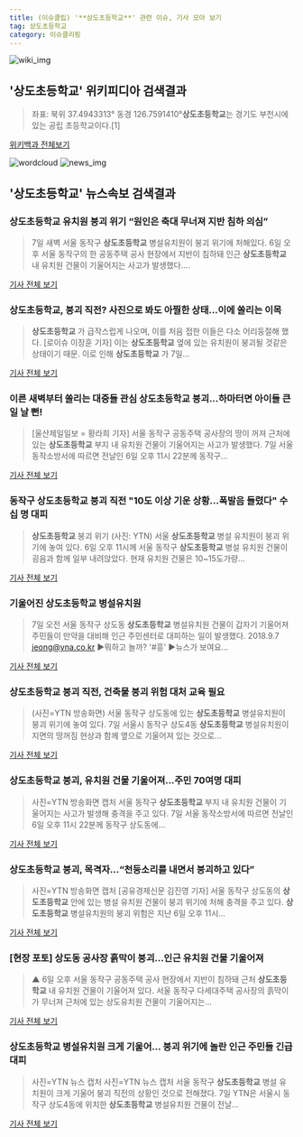 ```yaml
---
title: (이슈클립) '**상도초등학교**' 관련 이슈, 기사 모아 보기
tag: 상도초등학교
category: 이슈클리핑
---
```

![wiki_img](https://user-images.githubusercontent.com/42597476/44503234-41136a80-a6d0-11e8-9071-6fc6418eafe4.png)
## **'**상도초등학교**'** 위키피디아 검색결과
>좌표: 북위 37.4943313° 동경 126.7591410°**상도초등학교**는 경기도 부천시에 있는 공립 초등학교이다.[1]

<a href="https://ko.wikipedia.org/wiki/상도초등학교" target="_blank">위키백과 전체보기</a>

![wordcloud](https://s3.ap-northeast-2.amazonaws.com/lyrics101-wordcloud/2018-09-07-1536267621.png)
![news_img](https://user-images.githubusercontent.com/42597476/44507050-1206f400-a6e4-11e8-8d98-7ffbfebb353f.png)
## **'**상도초등학교**'** 뉴스속보 검색결과
### **상도초등학교** 유치원 붕괴 위기 “원인은 축대 무너져 지반 침하 의심”

>7일 새벽 서울 동작구 **상도초등학교** 병설유치원이 붕괴 위기에 처해있다. 6일 오후 서울 동작구의 한 공동주택 공사 현장에서 지반이 침하돼 인근 **상도초등학교** 내 유치원 건물이 기울어지는 사고가 발생했다....

<a href="http://news.joins.com/article/olink/22542188" target="_blank">기사 전체 보기</a>

### **상도초등학교**, 붕괴 직전? 사진으로 봐도 아찔한 상태...이에 쏠리는 이목

>**상도초등학교** 가 급작스럽게 나오며, 이를 처음 접한 이들은 다소 어리둥절해 했다. [로이슈 이장훈 기자] 이는 **상도초등학교** 옆에 있는 유치원이 붕괴될 것같은 상태이기 때문. 이로 인해 **상도초등학교** 가 7일...

<a href="http://www.lawissue.co.kr/view.php?ud=2018090705321811346a28b45db0_12" target="_blank">기사 전체 보기</a>

### 이른 새벽부터 쏠리는 대중들 관심 **상도초등학교** 붕괴...하마터면 아이들 큰일 날 뻔!

>[울산제일일보 = 황라희 기자] 서울 동작구 공동주택 공사장의 땅이 꺼져 근처에 있는 **상도초등학교** 부지 내 유치원 건물이 기울어지는 사고가 발생했다. 7일 서울 동작소방서에 따르면 전날인 6일 오후 11시 22분께 동작구...

<a href="http://www.ujeil.com/news/articleView.html?idxno=214368" target="_blank">기사 전체 보기</a>

### 동작구 **상도초등학교** 붕괴 직전 "10도 이상 기운 상황…폭발음 들렸다" 수십 명 대피

>**상도초등학교** 붕괴 위기 (사진: YTN) 서울 **상도초등학교** 병설 유치원이 붕괴 위기에 놓여 있다. 6일 오후 11시께 서울 동작구 **상도초등학교** 병설 유치원 건물이 굉음과 함께 일부 내려앉았다. 현재 유치원 건물은 10~15도가량...

<a href="http://www.jemin.com/news/articleView.html?idxno=537459" target="_blank">기사 전체 보기</a>

### 기울어진 **상도초등학교** 병설유치원

>7일 오전 서울 동작구 상도동 **상도초등학교** 병설유치원 건물이 갑자기 기울어져 주민들이 만약을 대비해 인근 주민센터로 대피하는 일이 발생했다. 2018.9.7 jeong@yna.co.kr ▶뭐하고 놀까? '#흥' ▶뉴스가 보여요...

<a href="http://app.yonhapnews.co.kr/YNA/Basic/SNS/r.aspx?c=PYH20180907001300013&did=1196m" target="_blank">기사 전체 보기</a>

### **상도초등학교** 붕괴 직전, 건축물 붕괴 위험 대처 교육 필요

>(사진=YTN 방송화면) 서울 동작구 상도동에 있는 **상도초등학교** 병설유치원이 붕괴 위기에 놓여 있다. 7일 서울시 동작구 상도4동 **상도초등학교** 병설유치원이 지면의 땅꺼짐 현상과 함께 옆으로 기울어져 있는 것으로...

<a href="http://www.anewsa.com/detail.php?number=1368385&thread=09r02" target="_blank">기사 전체 보기</a>

### **상도초등학교** 붕괴, 유치원 건물 기울어져…주민 70여명 대피

>사진=YTN 방송화면 캡처 서울 동작구 **상도초등학교** 부지 내 유치원 건물이 기울어지는 사고가 발생해 충격을 주고 있다. 7일 서울 동작소방서에 따르면 전날인 6일 오후 11시 22분께 동작구 상도동에...

<a href="http://www.hkbs.co.kr/news/articleView.html?idxno=482951" target="_blank">기사 전체 보기</a>

### **상도초등학교** 붕괴, 목격자…“천둥소리를 내면서 붕괴하고 있다”

>사진=YTN 방송화면 캡처 [공유경제신문 김진영 기자] 서울 동작구 상도동의 **상도초등학교** 안에 있는 병설 유치원 건물이 붕괴 위기에 처해 충격을 주고 있다. **상도초등학교** 병설유치원의 붕괴 위험은 지난 6일 오후 11시...

<a href="http://www.seconomy.kr/view.php?ud=201809070446088062252bb24296_2" target="_blank">기사 전체 보기</a>

### [현장 포토] 상도동 공사장 흙막이 붕괴…인근 유치원 건물 기울어져

>▲ 6일 오후 서울 동작구 공동주택 공사 현장에서 지반이 침하돼 근처 **상도초등학교** 내 유치원 건물이 기울어져 있다.   서울 동작구 다세대주택 공사장의 흙막이가 무너져 근처에 있는 상도유치원 건물이 기울어지는...

<a href="https://news.sbs.co.kr/news/endPage.do?news_id=N1004924299&plink=ORI&cooper=NAVER" target="_blank">기사 전체 보기</a>

### **상도초등학교** 병설유치원 크게 기울어… 붕괴 위기에 놀란 인근 주민들 긴급대피

>사진=YTN 뉴스 캡처 사진=YTN 뉴스 캡처 서울 동작구 **상도초등학교** 병설 유치원이 크게 기울어 붕괴 직전의 상황인 것으로 전해졌다. 7일 YTN은 서울시 동작구 상도4동에 위치한 **상도초등학교** 병설유치원 건물이 전날...

<a href="http://www.joongboo.com/news/articleView.html?idxno=1285119" target="_blank">기사 전체 보기</a>


